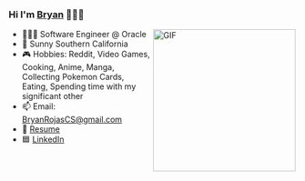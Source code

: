 ### Hi I'm [Bryan](https://bryanrojas.net) 👋🏽😄 


<img align="right" height="250" alt="GIF" src="https://media.giphy.com/media/lM86pZcDxfx5e/giphy.gif" />

- 👨🏽‍💻 Software Engineer @ Oracle
- 🌇 Sunny Southern California
- 🎮 Hobbies: Reddit, Video Games, Cooking, Anime, Manga, Collecting Pokemon Cards, Eating, Spending time with my significant other
- 📫 Email: BryanRojasCS@gmail.com
- 📝 [Resume](https://bryanrojas.net/static/media/Bryan%20Rojas%20-%20Resume%20-%20April%202020.5d37a48c.pdf)
- 🟦 [LinkedIn](https://www.linkedin.com/in/~bryan/)
